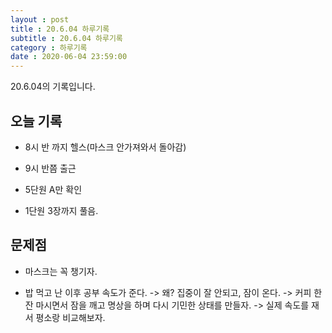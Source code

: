 ```yaml
---
layout : post
title : 20.6.04 하루기록
subtitle : 20.6.04 하루기록
category : 하루기록
date : 2020-06-04 23:59:00
---
```

20.6.04의 기록입니다.

## 오늘 기록

- 8시 반 까지 헬스(마스크 안가져와서 돌아감)

- 9시 반쯤 출근

- 5단원 A만 확인

- 1단원 3장까지 풀음.



## 문제점

- 마스크는 꼭 챙기자.  

- 밥 먹고 난 이후 공부 속도가 준다.
-> 왜? 집중이 잘 안되고, 잠이 온다.
-> 커피 한 잔 마시면서 잠을 깨고 명상을 하며 다시 기민한 상태를 만들자.
-> 실제 속도를 재서 평소랑 비교해보자.
